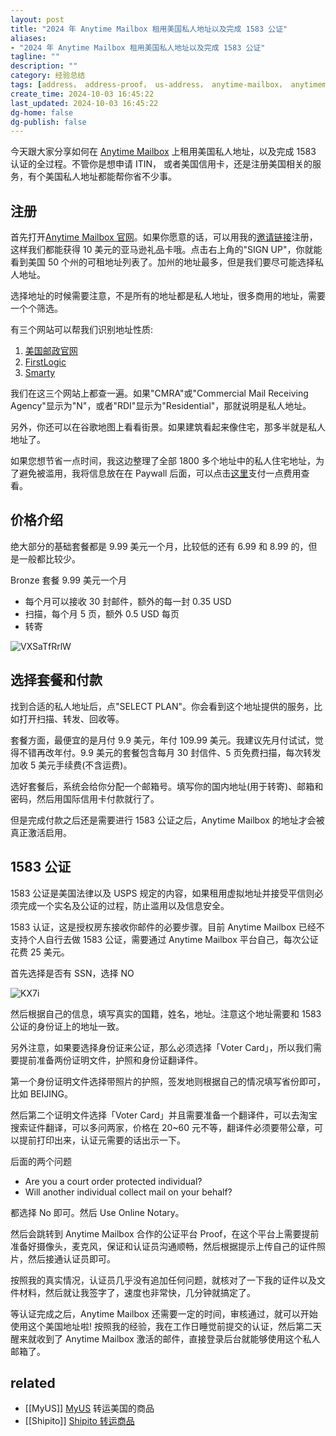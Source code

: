 ```yaml
---
layout: post
title: "2024 年 Anytime Mailbox 租用美国私人地址以及完成 1583 公证"
aliases:
- "2024 年 Anytime Mailbox 租用美国私人地址以及完成 1583 公证"
tagline: ""
description: ""
category: 经验总结
tags: [address， address-proof， us-address， anytime-mailbox， anytimemailbox]
create_time: 2024-10-03 16:45:22
last_updated: 2024-10-03 16:45:22
dg-home: false
dg-publish: false
---
```


今天跟大家分享如何在 [Anytime Mailbox](https://gtk.pw/atmb) 上租用美国私人地址，以及完成 1583 认证的全过程。不管你是想申请 ITIN， 或者美国信用卡，还是注册美国相关的服务，有个美国私人地址都能帮你省不少事。

## 注册

首先打开[Anytime Mailbox 官网](https://gtk.pw/atmb)。如果你愿意的话，可以用我的[邀请链接](https://gtk.pw/atmb)注册，这样我们都能获得 10 美元的亚马逊礼品卡哦。点击右上角的"SIGN UP"，你就能看到美国 50 个州的可租地址列表了。加州的地址最多，但是我们要尽可能选择私人地址。

选择地址的时候需要注意，不是所有的地址都是私人地址，很多商用的地址，需要一个个筛选。

有三个网站可以帮我们识别地址性质:

1. [美国邮政官网](https://tools.usps.com/zip-code-lookup.htm?byaddress)
2. [FirstLogic](https://firstlogic.com/tools/verify-address)
3. [Smarty](https://www.smarty.com/products/single-address)

我们在这三个网站上都查一遍。如果"CMRA"或"Commercial Mail Receiving Agency"显示为"N"，或者"RDI"显示为"Residential"，那就说明是私人地址。

另外，你还可以在谷歌地图上看看街景。如果建筑看起来像住宅，那多半就是私人地址了。

如果您想节省一点时间，我这边整理了全部 1800 多个地址中的私人住宅地址，为了避免被滥用，我将信息放在在 Paywall 后面，可以点击[这里](https://buy.gtk.pw/buy/14)支付一点费用查看。

## 价格介绍

绝大部分的基础套餐都是 9.99 美元一个月，比较低的还有 6.99 和 8.99 的，但是一般都比较少。

Bronze 套餐 9.99 美元一个月

- 每个月可以接收 30 封邮件，额外的每一封 0.35 USD
- 扫描，每个月 5 页，额外 0.5 USD 每页
- 转寄

![VXSaTfRrlW](https://pic.einverne.info/images/VXSaTfRrlW.png)

## 选择套餐和付款

找到合适的私人地址后，点"SELECT PLAN"。你会看到这个地址提供的服务，比如打开扫描、转发、回收等。

套餐方面，最便宜的是月付 9.9 美元，年付 109.99 美元。我建议先月付试试，觉得不错再改年付。9.9 美元的套餐包含每月 30 封信件、5 页免费扫描，每次转发加收 5 美元手续费(不含运费)。

选好套餐后，系统会给你分配一个邮箱号。填写你的国内地址(用于转寄)、邮箱和密码，然后用国际信用卡付款就行了。

但是完成付款之后还是需要进行 1583 公证之后，Anytime Mailbox 的地址才会被真正激活启用。

## 1583 公证

1583 公证是美国法律以及 USPS 规定的内容，如果租用虚拟地址并接受平信则必须完成一个实名及公证的过程，防止滥用以及信息安全。

1583 认证，这是授权房东接收你邮件的必要步骤。目前 Anytime Mailbox 已经不支持个人自行去做 1583 公证，需要通过 Anytime Mailbox 平台自己，每次公证花费 25 美元。

首先选择是否有 SSN，选择 NO

![KX7i](https://photo.einverne.info/images/2024/10/04/KX7i.png)

然后根据自己的信息，填写真实的国籍，姓名，地址。注意这个地址需要和 1583 公证的身份证上的地址一致。

另外注意，如果要选择身份证来公证，那么必须选择「Voter Card」，所以我们需要提前准备两份证明文件，护照和身份证翻译件。

第一个身份证明文件选择带照片的护照，签发地则根据自己的情况填写省份即可，比如 BEIJING。

然后第二个证明文件选择「Voter Card」并且需要准备一个翻译件，可以去淘宝搜索证件翻译，可以多问两家，价格在 20~60 元不等，翻译件必须要带公章，可以提前打印出来，认证元需要的话出示一下。

后面的两个问题

- Are you a court order protected individual?
- Will another individual collect mail on your behalf?

都选择 No 即可。然后 Use Online Notary。

然后会跳转到 Anytime Mailbox 合作的公证平台 Proof，在这个平台上需要提前准备好摄像头，麦克风，保证和认证员沟通顺畅，然后根据提示上传自己的证件照片，然后接通认证员即可。

按照我的真实情况，认证员几乎没有追加任何问题，就核对了一下我的证件以及文件材料，然后就让我签字了，速度也非常快，几分钟就搞定了。

等认证完成之后，Anytime Mailbox 还需要一定的时间，审核通过，就可以开始使用这个美国地址啦! 按照我的经验，我在工作日睡觉前提交的认证，然后第二天醒来就收到了 Anytime Mailbox 激活的邮件，直接登录后台就能够使用这个私人邮箱了。

## related

- [[MyUS]] [MyUS](https://gtk.pw/myus) 转运美国的商品
- [[Shipito]] [Shipito 转运商品](https://japan.einverne.info/p/216.html)
